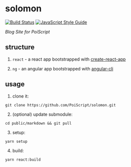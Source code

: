solomon
===

[![Build Status](https://img.shields.io/travis/PoiScript/solomon.svg)](https://travis-ci.org/PoiScript/solomon)
[![JavaScript Style Guide](https://img.shields.io/badge/code_style-standard-brightgreen.svg)](https://standardjs.com)

_Blog Site for PoiScript_

structure
---

1. `react` - a react app bootstrapped with [create-react-app](https://github.com/facebookincubator/create-react-app)

2. `ng` - an angular app bootstrapped with [angular-cli](https://github.com/angular/angular-cli)

usage
---

1. clone it:

```
git clone https://github.com/PoiScript/solomon.git
```

2. (optional) update submodule: 

```
cd public/markdown && git pull
```

3. setup:

```
yarn setup
```

4. build:
```
yarn react:build
```
